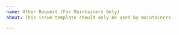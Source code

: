 ```yaml
---
name: Other Request (For Maintainers Only)
about: This issue template should only be used by maintainers.

---
```



